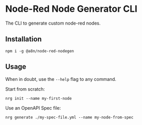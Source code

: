 # Node-Red Node Generator CLI
The CLI to generate custom node-red nodes.


## Installation
```
npm i -g @a8n/node-red-nodegen
```

## Usage
When in doubt, use the `--help` flag to any command.

Start from scratch:
```
nrg init --name my-first-node
```
Use an OpenAPI Spec file:
```
nrg generate ./my-spec-file.yml --name my-node-from-spec
```
